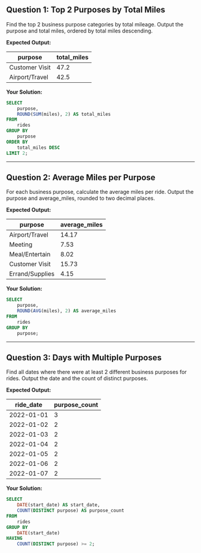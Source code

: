 ## Question 1: Top 2 Purposes by Total Miles

Find the top 2 business purpose categories by total mileage.
Output the purpose and total miles, ordered by total miles descending.

**Expected Output:**

| purpose         | total_miles |
| --------------  | ----------- |
| Customer Visit  | 47.2        |
| Airport/Travel  | 42.5        |

**Your Solution:**
```sql
SELECT
	purpose,
    ROUND(SUM(miles), 2) AS total_miles
FROM
	rides
GROUP BY
	purpose
ORDER BY
	total_miles DESC
LIMIT 2;
```

---

## Question 2: Average Miles per Purpose

For each business purpose, calculate the average miles per ride.
Output the purpose and average_miles, rounded to two decimal places.

**Expected Output:**

| purpose         | average_miles |
| --------------- | ------------- |
| Airport/Travel  | 14.17         |
| Meeting         | 7.53          |
| Meal/Entertain  | 8.02          |
| Customer Visit  | 15.73         |
| Errand/Supplies | 4.15          |

**Your Solution:**
```sql
SELECT
	purpose,
    ROUND(AVG(miles), 2) AS average_miles
FROM
	rides
GROUP BY
	purpose;
```

---

## Question 3: Days with Multiple Purposes

Find all dates where there were at least 2 different business purposes for rides.
Output the date and the count of distinct purposes.

**Expected Output:**

| ride_date  | purpose_count |
|------------|--------------|
| 2022-01-01 | 3            |
| 2022-01-02 | 2            |
| 2022-01-03 | 2            |
| 2022-01-04 | 2            |
| 2022-01-05 | 2            |
| 2022-01-06 | 2            |
| 2022-01-07 | 2            |

**Your Solution:**
```sql
SELECT
	DATE(start_date) AS start_date,
    COUNT(DISTINCT purpose) AS purpose_count
FROM
	rides
GROUP BY
	DATE(start_date)
HAVING
	COUNT(DISTINCT purpose) >= 2;
```